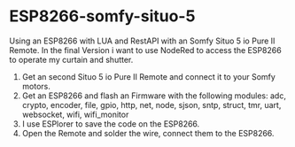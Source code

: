 # ESP8266-somfy-situo-5

Using an ESP8266 with LUA and RestAPI with an Somfy Situo 5 io Pure II Remote.
In the final Version i want to use NodeRed to access the ESP8266 to operate my curtain and shutter.

1. Get an second Situo 5 io Pure II Remote and connect it to your Somfy motors.
2. Get an ESP8266 and flash an Firmware with the following modules: adc, crypto, encoder, file, gpio, http, net, node, sjson, sntp, struct, tmr, uart, websocket, wifi, wifi_monitor
3. I use ESPlorer to save the code on the ESP8266.
4. Open the Remote and solder the wire, connect them to the ESP8266.
